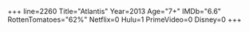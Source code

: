 +++
line=2260
Title="Atlantis"
Year=2013
Age="7+"
IMDb="6.6"
RottenTomatoes="62%"
Netflix=0
Hulu=1
PrimeVideo=0
Disney=0
+++

